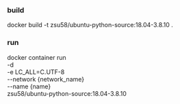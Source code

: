 ### build
docker build -t zsu58/ubuntu-python-source:18.04-3.8.10 .

### run
docker container run \
-d \
-e LC_ALL=C.UTF-8 \
--network {network_name} \
--name {name} \
zsu58/ubuntu-python-source:18.04-3.8.10